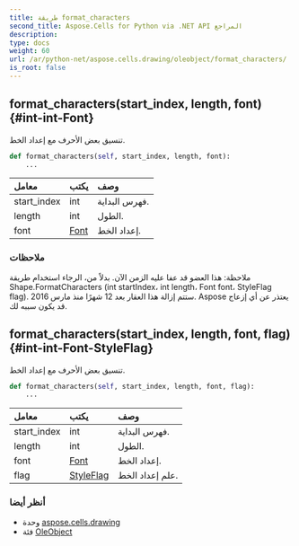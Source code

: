 ```yaml
---
title: طريقة format_characters
second_title: Aspose.Cells for Python via .NET API المراجع
description:
type: docs
weight: 60
url: /ar/python-net/aspose.cells.drawing/oleobject/format_characters/
is_root: false
---
```

##  format_characters(start_index, length, font) {#int-int-Font}
تنسيق بعض الأحرف مع إعداد الخط.



```python
def format_characters(self, start_index, length, font):
    ...
```


| معامل| يكتب| وصف|
| :- | :- | :- |
| start_index | int | فهرس البداية.|
| length | int | الطول.|
| font | [Font](/cells/ar/python-net/aspose.cells/font) | إعداد الخط.|
###  ملاحظات

ملاحظة: هذا العضو قد عفا عليه الزمن الآن. بدلاً من،
الرجاء استخدام طريقة Shape.FormatCharacters (int startIndex، int length، Font font، StyleFlag flag).
 ستتم إزالة هذا العقار بعد 12 شهرًا منذ مارس 2016.
Aspose يعتذر عن أي إزعاج قد يكون سببه لك.

##  format_characters(start_index, length, font, flag) {#int-int-Font-StyleFlag}
تنسيق بعض الأحرف مع إعداد الخط.



```python
def format_characters(self, start_index, length, font, flag):
    ...
```


| معامل| يكتب| وصف|
| :- | :- | :- |
| start_index | int | فهرس البداية.|
| length | int | الطول.|
| font | [Font](/cells/ar/python-net/aspose.cells/font) | إعداد الخط.|
| flag | [StyleFlag](/cells/ar/python-net/aspose.cells/styleflag) | علم إعداد الخط.|



###  أنظر أيضا
* وحدة [aspose.cells.drawing](../../)
* فئة [OleObject](/cells/ar/python-net/aspose.cells.drawing/oleobject)
